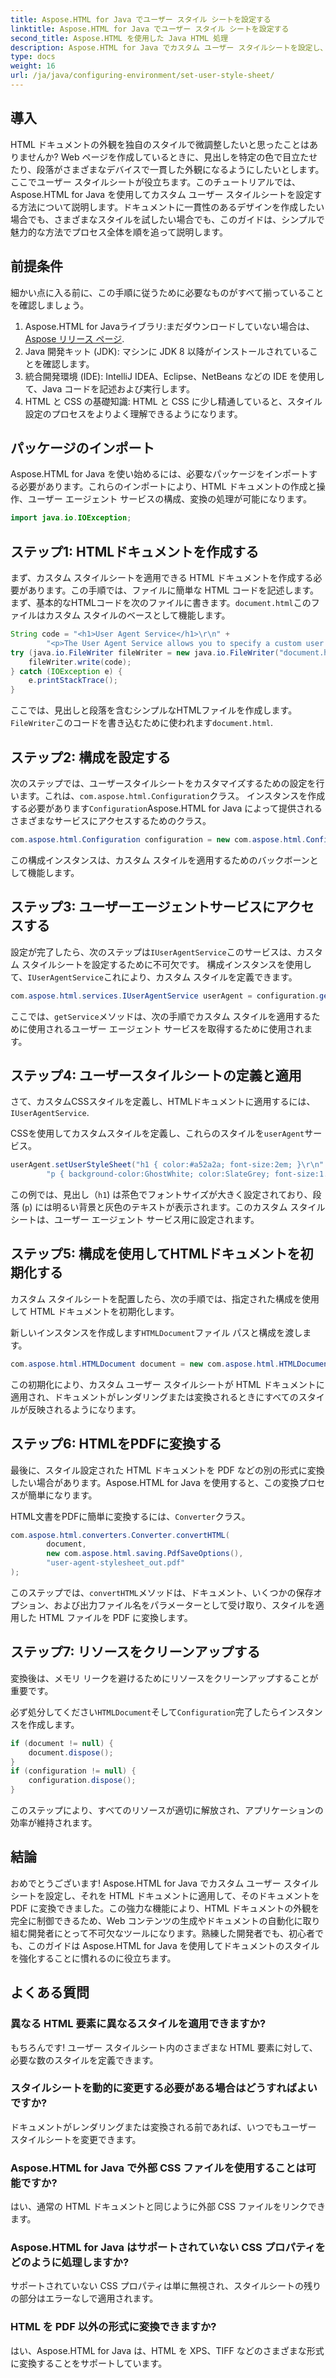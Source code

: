 ```yaml
---
title: Aspose.HTML for Java でユーザー スタイル シートを設定する
linktitle: Aspose.HTML for Java でユーザー スタイル シートを設定する
second_title: Aspose.HTML を使用した Java HTML 処理
description: Aspose.HTML for Java でカスタム ユーザー スタイルシートを設定し、ドキュメントのスタイルを強化して HTML を PDF に簡単に変換する方法を学習します。
type: docs
weight: 16
url: /ja/java/configuring-environment/set-user-style-sheet/
---
```

## 導入
HTML ドキュメントの外観を独自のスタイルで微調整したいと思ったことはありませんか? Web ページを作成しているときに、見出しを特定の色で目立たせたり、段落がさまざまなデバイスで一貫した外観になるようにしたいとします。ここでユーザー スタイルシートが役立ちます。このチュートリアルでは、Aspose.HTML for Java を使用してカスタム ユーザー スタイルシートを設定する方法について説明します。ドキュメントに一貫性のあるデザインを作成したい場合でも、さまざまなスタイルを試したい場合でも、このガイドは、シンプルで魅力的な方法でプロセス全体を順を追って説明します。
## 前提条件
細かい点に入る前に、この手順に従うために必要なものがすべて揃っていることを確認しましょう。
1.  Aspose.HTML for Javaライブラリ:まだダウンロードしていない場合は、[Aspose リリース ページ](https://releases.aspose.com/html/java/).
2. Java 開発キット (JDK): マシンに JDK 8 以降がインストールされていることを確認します。
3. 統合開発環境 (IDE): IntelliJ IDEA、Eclipse、NetBeans などの IDE を使用して、Java コードを記述および実行します。
4. HTML と CSS の基礎知識: HTML と CSS に少し精通していると、スタイル設定のプロセスをよりよく理解できるようになります。

## パッケージのインポート
Aspose.HTML for Java を使い始めるには、必要なパッケージをインポートする必要があります。これらのインポートにより、HTML ドキュメントの作成と操作、ユーザー エージェント サービスの構成、変換の処理が可能になります。
```java
import java.io.IOException;
```
## ステップ1: HTMLドキュメントを作成する
まず、カスタム スタイルシートを適用できる HTML ドキュメントを作成する必要があります。この手順では、ファイルに簡単な HTML コードを記述します。
まず、基本的なHTMLコードを次のファイルに書きます。`document.html`このファイルはカスタム スタイルのベースとして機能します。
```java
String code = "<h1>User Agent Service</h1>\r\n" +
        "<p>The User Agent Service allows you to specify a custom user stylesheet, a primary character set for the document, language, and fonts settings.</p>\r\n";
try (java.io.FileWriter fileWriter = new java.io.FileWriter("document.html")) {
    fileWriter.write(code);
} catch (IOException e) {
    e.printStackTrace();
}
```
ここでは、見出しと段落を含むシンプルなHTMLファイルを作成します。`FileWriter`このコードを書き込むために使われます`document.html`.
## ステップ2: 構成を設定する
次のステップでは、ユーザースタイルシートをカスタマイズするための設定を行います。これは、`com.aspose.html.Configuration`クラス。
インスタンスを作成する必要があります`Configuration`Aspose.HTML for Java によって提供されるさまざまなサービスにアクセスするためのクラス。
```java
com.aspose.html.Configuration configuration = new com.aspose.html.Configuration();
```
この構成インスタンスは、カスタム スタイルを適用するためのバックボーンとして機能します。
## ステップ3: ユーザーエージェントサービスにアクセスする
設定が完了したら、次のステップは`IUserAgentService`このサービスは、カスタム スタイルシートを設定するために不可欠です。
構成インスタンスを使用して、`IUserAgentService`これにより、カスタム スタイルを定義できます。
```java
com.aspose.html.services.IUserAgentService userAgent = configuration.getService(com.aspose.html.services.IUserAgentService.class);
```
ここでは、`getService`メソッドは、次の手順でカスタム スタイルを適用するために使用されるユーザー エージェント サービスを取得するために使用されます。
## ステップ4: ユーザースタイルシートの定義と適用
さて、カスタムCSSスタイルを定義し、HTMLドキュメントに適用するには、`IUserAgentService`.

CSSを使用してカスタムスタイルを定義し、これらのスタイルを`userAgent`サービス。
```java
userAgent.setUserStyleSheet("h1 { color:#a52a2a; font-size:2em; }\r\n" +
        "p { background-color:GhostWhite; color:SlateGrey; font-size:1.2em; }\r\n");
```
この例では、見出し（`h1`) は茶色でフォントサイズが大きく設定されており、段落 (`p`) には明るい背景と灰色のテキストが表示されます。このカスタム スタイルシートは、ユーザー エージェント サービス用に設定されます。
## ステップ5: 構成を使用してHTMLドキュメントを初期化する
カスタム スタイルシートを配置したら、次の手順では、指定された構成を使用して HTML ドキュメントを初期化します。

新しいインスタンスを作成します`HTMLDocument`ファイル パスと構成を渡します。
```java
com.aspose.html.HTMLDocument document = new com.aspose.html.HTMLDocument("document.html", configuration);
```
この初期化により、カスタム ユーザー スタイルシートが HTML ドキュメントに適用され、ドキュメントがレンダリングまたは変換されるときにすべてのスタイルが反映されるようになります。
## ステップ6: HTMLをPDFに変換する
最後に、スタイル設定された HTML ドキュメントを PDF などの別の形式に変換したい場合があります。Aspose.HTML for Java を使用すると、この変換プロセスが簡単になります。

HTML文書をPDFに簡単に変換するには、`Converter`クラス。
```java
com.aspose.html.converters.Converter.convertHTML(
        document,
        new com.aspose.html.saving.PdfSaveOptions(),
        "user-agent-stylesheet_out.pdf"
);
```
このステップでは、`convertHTML`メソッドは、ドキュメント、いくつかの保存オプション、および出力ファイル名をパラメーターとして受け取り、スタイルを適用した HTML ファイルを PDF に変換します。
## ステップ7: リソースをクリーンアップする
変換後は、メモリ リークを避けるためにリソースをクリーンアップすることが重要です。

必ず処分してください`HTMLDocument`そして`Configuration`完了したらインスタンスを作成します。
```java
if (document != null) {
    document.dispose();
}
if (configuration != null) {
    configuration.dispose();
}
```
このステップにより、すべてのリソースが適切に解放され、アプリケーションの効率が維持されます。

## 結論
おめでとうございます! Aspose.HTML for Java でカスタム ユーザー スタイルシートを設定し、それを HTML ドキュメントに適用して、そのドキュメントを PDF に変換できました。この強力な機能により、HTML ドキュメントの外観を完全に制御できるため、Web コンテンツの生成やドキュメントの自動化に取り組む開発者にとって不可欠なツールになります。熟練した開発者でも、初心者でも、このガイドは Aspose.HTML for Java を使用してドキュメントのスタイルを強化することに慣れるのに役立ちます。
## よくある質問
### 異なる HTML 要素に異なるスタイルを適用できますか?  
もちろんです! ユーザー スタイルシート内のさまざまな HTML 要素に対して、必要な数のスタイルを定義できます。
### スタイルシートを動的に変更する必要がある場合はどうすればよいですか?  
ドキュメントがレンダリングまたは変換される前であれば、いつでもユーザー スタイルシートを変更できます。
### Aspose.HTML for Java で外部 CSS ファイルを使用することは可能ですか?  
はい、通常の HTML ドキュメントと同じように外部 CSS ファイルをリンクできます。
### Aspose.HTML for Java はサポートされていない CSS プロパティをどのように処理しますか?  
サポートされていない CSS プロパティは単に無視され、スタイルシートの残りの部分はエラーなしで適用されます。
### HTML を PDF 以外の形式に変換できますか?  
はい、Aspose.HTML for Java は、HTML を XPS、TIFF などのさまざまな形式に変換することをサポートしています。